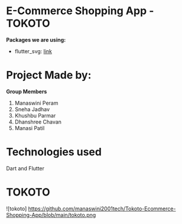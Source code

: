 # E-Commerce Shopping App - TOKOTO

**Packages we are using:**

- flutter_svg: [link](https://pub.dev/packages/flutter_svg)
# Project Made by:
**Group Members**
1. Manaswini Peram
2. Sneha Jadhav
3. Khushbu Parmar
4. Dhanshree Chavan
5. Manasi Patil

# Technologies used
Dart and Flutter

# TOKOTO
![tokoto] https://github.com/manaswini2001tech/Tokoto-Ecommerce-Shopping-App/blob/main/tokoto.png


